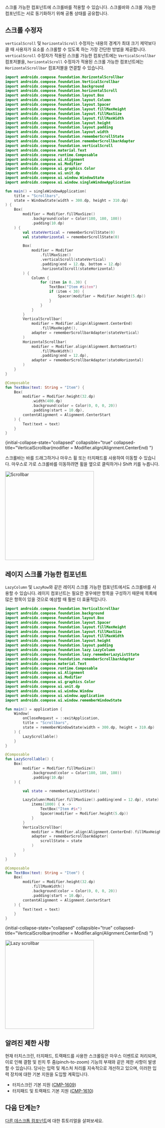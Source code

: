 [//]: # (title: 스크롤바)

스크롤 가능한 컴포넌트에 스크롤바를 적용할 수 있습니다. 스크롤바와 스크롤 가능한 컴포넌트는 서로 동기화하기 위해 공통 상태를 공유합니다.

## 스크롤 수정자

`verticalScroll` 및 `horizontalScroll` 수정자는 내용의 경계가 최대 크기 제약보다 클 때 사용자가 요소를 스크롤할 수 있도록 하는 가장 간단한 방법을 제공합니다.
`verticalScroll` 수정자가 적용된 스크롤 가능한 컴포넌트에는 `VerticalScrollbar` 컴포저블을, `horizontalScroll` 수정자가 적용된 스크롤 가능한 컴포넌트에는 `HorizontalScrollbar` 컴포저블을 연결할 수 있습니다.

```kotlin
import androidx.compose.foundation.HorizontalScrollbar
import androidx.compose.foundation.VerticalScrollbar
import androidx.compose.foundation.background
import androidx.compose.foundation.horizontalScroll
import androidx.compose.foundation.layout.Box
import androidx.compose.foundation.layout.Column
import androidx.compose.foundation.layout.Spacer
import androidx.compose.foundation.layout.fillMaxHeight
import androidx.compose.foundation.layout.fillMaxSize
import androidx.compose.foundation.layout.fillMaxWidth
import androidx.compose.foundation.layout.height
import androidx.compose.foundation.layout.padding
import androidx.compose.foundation.layout.width
import androidx.compose.foundation.rememberScrollState
import androidx.compose.foundation.rememberScrollbarAdapter
import androidx.compose.foundation.verticalScroll
import androidx.compose.material.Text
import androidx.compose.runtime.Composable
import androidx.compose.ui.Alignment
import androidx.compose.ui.Modifier
import androidx.compose.ui.graphics.Color
import androidx.compose.ui.unit.dp
import androidx.compose.ui.window.WindowState
import androidx.compose.ui.window.singleWindowApplication

fun main() = singleWindowApplication(
    title = "Scrollbars",
    state = WindowState(width = 300.dp, height = 310.dp)
) {
    Box(
        modifier = Modifier.fillMaxSize()
            .background(color = Color(180, 180, 180))
            .padding(10.dp)
    ) {
        val stateVertical = rememberScrollState(0)
        val stateHorizontal = rememberScrollState(0)

        Box(
            modifier = Modifier
                .fillMaxSize()
                .verticalScroll(stateVertical)
                .padding(end = 12.dp, bottom = 12.dp)
                .horizontalScroll(stateHorizontal)
        ) {
            Column {
                for (item in 0..30) {
                    TextBox("Item #$item")
                    if (item < 30) {
                        Spacer(modifier = Modifier.height(5.dp))
                    }
                }
            }
        }
        VerticalScrollbar(
            modifier = Modifier.align(Alignment.CenterEnd)
                .fillMaxHeight(),
            adapter = rememberScrollbarAdapter(stateVertical)
        )
        HorizontalScrollbar(
            modifier = Modifier.align(Alignment.BottomStart)
                .fillMaxWidth()
                .padding(end = 12.dp),
            adapter = rememberScrollbarAdapter(stateHorizontal)
        )
    }
}

@Composable
fun TextBox(text: String = "Item") {
    Box(
        modifier = Modifier.height(32.dp)
            .width(400.dp)
            .background(color = Color(0, 0, 0, 20))
            .padding(start = 10.dp),
        contentAlignment = Alignment.CenterStart
    ) {
        Text(text = text)
    }
}
```
{initial-collapse-state="collapsed" collapsible="true" collapsed-title="VerticalScrollbar(modifier = Modifier.align(Alignment.CenterEnd) "}

스크롤바는 바를 드래그하거나 마우스 휠 또는 터치패드를 사용하여 이동할 수 있습니다. 마우스로 가로 스크롤바를 이동하려면 휠을 옆으로 클릭하거나 <shortcut>Shift</shortcut> 키를 누릅니다.

<img src="compose-desktop-scrollbar.animated.gif" alt="Scrollbar" width="289" preview-src="compose-desktop-scrollbar.png"/>

## 레이지 스크롤 가능한 컴포넌트

`LazyColumn` 및 `LazyRow`와 같은 레이지 스크롤 가능한 컴포넌트에서도 스크롤바를 사용할 수 있습니다.
레이지 컴포넌트는 필요한 경우에만 항목을 구성하기 때문에 목록에 많은 항목이 있을 것으로 예상할 때 훨씬 더 효율적입니다.

```kotlin
import androidx.compose.foundation.VerticalScrollbar
import androidx.compose.foundation.background
import androidx.compose.foundation.layout.Box
import androidx.compose.foundation.layout.Spacer
import androidx.compose.foundation.layout.fillMaxHeight
import androidx.compose.foundation.layout.fillMaxSize
import androidx.compose.foundation.layout.fillMaxWidth
import androidx.compose.foundation.layout.height
import androidx.compose.foundation.layout.padding
import androidx.compose.foundation.lazy.LazyColumn
import androidx.compose.foundation.lazy.rememberLazyListState
import androidx.compose.foundation.rememberScrollbarAdapter
import androidx.compose.material.Text
import androidx.compose.runtime.Composable
import androidx.compose.ui.Alignment
import androidx.compose.ui.Modifier
import androidx.compose.ui.graphics.Color
import androidx.compose.ui.unit.dp
import androidx.compose.ui.window.Window
import androidx.compose.ui.window.application
import androidx.compose.ui.window.rememberWindowState

fun main() = application {
    Window(
        onCloseRequest = ::exitApplication,
        title = "Scrollbars",
        state = rememberWindowState(width = 300.dp, height = 310.dp)
    ) {
        LazyScrollable()
    }
}

@Composable
fun LazyScrollable() {
    Box(
        modifier = Modifier.fillMaxSize()
            .background(color = Color(180, 180, 180))
            .padding(10.dp)
    ) {

        val state = rememberLazyListState()

        LazyColumn(Modifier.fillMaxSize().padding(end = 12.dp), state) {
            items(1000) { x ->
                TextBox("Item #$x")
                Spacer(modifier = Modifier.height(5.dp))
            }
        }
        VerticalScrollbar(
            modifier = Modifier.align(Alignment.CenterEnd).fillMaxHeight(),
            adapter = rememberScrollbarAdapter(
                scrollState = state
            )
        )
    }
}

@Composable
fun TextBox(text: String = "Item") {
    Box(
        modifier = Modifier.height(32.dp)
            .fillMaxWidth()
            .background(color = Color(0, 0, 0, 20))
            .padding(start = 10.dp),
        contentAlignment = Alignment.CenterStart
    ) {
        Text(text = text)
    }
}
```
{initial-collapse-state="collapsed" collapsible="true" collapsed-title="VerticalScrollbar(modifier = Modifier.align(Alignment.CenterEnd) "}

<img src="compose-desktop-lazy-scrollbar.animated.gif" alt="Lazy scrollbar" width="289" preview-src="compose-desktop-lazy-scrollbar.png"/>

## 알려진 제한 사항

현재 터치스크린, 터치패드, 트랙패드를 사용한 스크롤링은 마우스 이벤트로 처리되며, 이로 인해 결함 및 핀치 투 줌(pinch-to-zoom) 기능의 부재와 같은 제한 사항이 발생할 수 있습니다. 당사는 입력 및 제스처 처리를 지속적으로 개선하고 있으며, 이러한 입력 장치에 대한 기본 지원을 도입할 계획입니다.

*   터치스크린 기본 지원 ([CMP-1609](https://youtrack.jetbrains.com/issue/CMP-1609/))
*   터치패드 및 트랙패드 기본 지원 ([CMP-1610](https://youtrack.jetbrains.com/issue/CMP-1610/))

## 다음 단계는?

[다른 데스크톱 컴포넌트](https://github.com/JetBrains/compose-multiplatform/tree/master/tutorials#desktop)에 대한 튜토리얼을 살펴보세요.